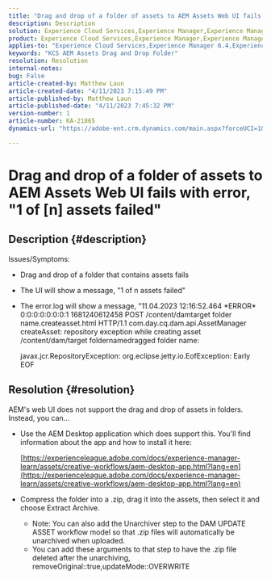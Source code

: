 ```yaml
---
title: "Drag and drop of a folder of assets to AEM Assets Web UI fails with error, \"1 of n assets failed\""
description: Description
solution: Experience Cloud Services,Experience Manager,Experience Manager as a Cloud Service
product: Experience Cloud Services,Experience Manager,Experience Manager as a Cloud Service
applies-to: "Experience Cloud Services,Experience Manager 6.4,Experience Manager Assets,Experience Manager as a Cloud Service,Experience Manager 6.5"
keywords: "KCS AEM Assets Drag and Drop Folder"
resolution: Resolution
internal-notes: 
bug: False
article-created-by: Matthew Laun
article-created-date: "4/11/2023 7:15:49 PM"
article-published-by: Matthew Laun
article-published-date: "4/11/2023 7:45:32 PM"
version-number: 1
article-number: KA-21865
dynamics-url: "https://adobe-ent.crm.dynamics.com/main.aspx?forceUCI=1&pagetype=entityrecord&etn=knowledgearticle&id=041e8741-9dd8-ed11-a7c7-6045bd0067ea"

---
```

# Drag and drop of a folder of assets to AEM Assets Web UI fails with error, "1 of [n] assets failed"

## Description {#description}

Issues/Symptoms:<br>
- Drag and drop of a folder that contains assets fails
- The UI will show a message, "1 of n assets failed"
- The error.log will show a message, "11.04.2023 12:16:52.464 \*ERROR\* 0:0:0:0:0:0:0:1 1681240612458 POST /content/damtarget folder name.createasset.html HTTP/1.1 com.day.cq.dam.api.AssetManager createAsset: repository exception while creating asset /content/dam/target foldernamedragged folder name: 

    javax.jcr.RepositoryException: org.eclipse.jetty.io.EofException: Early EOF



## Resolution {#resolution}


AEM's web UI does not support the drag and drop of assets in folders. Instead, you can...

- Use the AEM Desktop application which does support this. You'll find information about the app and how to install it here:

    [https://experienceleague.adobe.com/docs/experience-manager-learn/assets/creative-workflows/aem-desktop-app.html?lang=en](https://experienceleague.adobe.com/docs/experience-manager-learn/assets/creative-workflows/aem-desktop-app.html?lang=en)
- Compress the folder into a .zip, drag it into the assets, then select it and choose Extract Archive. 
    - Note: You can also add the Unarchiver step to the DAM UPDATE ASSET workflow model so that .zip files will automatically be unarchived when uploaded.
    - You can add these arguments to that step to have the .zip file deleted after the unarchiving, removeOriginal::true,updateMode::OVERWRITE

